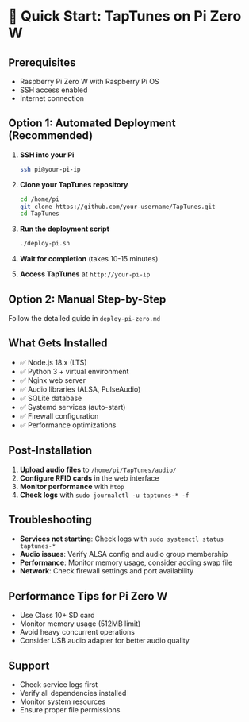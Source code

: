 # 🚀 Quick Start: TapTunes on Pi Zero W

## Prerequisites
- Raspberry Pi Zero W with Raspberry Pi OS
- SSH access enabled
- Internet connection

## Option 1: Automated Deployment (Recommended)

1. **SSH into your Pi**
   ```bash
   ssh pi@your-pi-ip
   ```

2. **Clone your TapTunes repository**
   ```bash
   cd /home/pi
   git clone https://github.com/your-username/TapTunes.git
   cd TapTunes
   ```

3. **Run the deployment script**
   ```bash
   ./deploy-pi.sh
   ```

4. **Wait for completion** (takes 10-15 minutes)

5. **Access TapTunes** at `http://your-pi-ip`

## Option 2: Manual Step-by-Step

Follow the detailed guide in `deploy-pi-zero.md`

## What Gets Installed

- ✅ Node.js 18.x (LTS)
- ✅ Python 3 + virtual environment
- ✅ Nginx web server
- ✅ Audio libraries (ALSA, PulseAudio)
- ✅ SQLite database
- ✅ Systemd services (auto-start)
- ✅ Firewall configuration
- ✅ Performance optimizations

## Post-Installation

1. **Upload audio files** to `/home/pi/TapTunes/audio/`
2. **Configure RFID cards** in the web interface
3. **Monitor performance** with `htop`
4. **Check logs** with `sudo journalctl -u taptunes-* -f`

## Troubleshooting

- **Services not starting**: Check logs with `sudo systemctl status taptunes-*`
- **Audio issues**: Verify ALSA config and audio group membership
- **Performance**: Monitor memory usage, consider adding swap file
- **Network**: Check firewall settings and port availability

## Performance Tips for Pi Zero W

- Use Class 10+ SD card
- Monitor memory usage (512MB limit)
- Avoid heavy concurrent operations
- Consider USB audio adapter for better audio quality

## Support

- Check service logs first
- Verify all dependencies installed
- Monitor system resources
- Ensure proper file permissions
